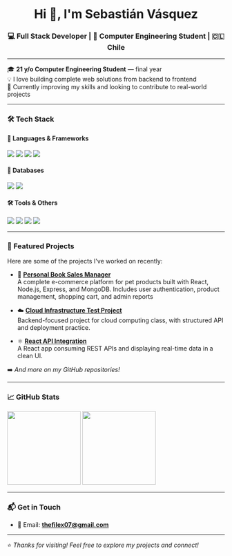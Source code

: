 <h1 align="center">Hi 👋, I'm Sebastián Vásquez</h1>
<h3 align="center">💻 Full Stack Developer | 🧠 Computer Engineering Student | 🇨🇱 Chile</h3>

---

🎓 **21 y/o Computer Engineering Student** — final year  
💡 I love building complete web solutions from backend to frontend  
🚀 Currently improving my skills and looking to contribute to real-world projects  

---

### 🛠️ Tech Stack

#### 🚀 Languages & Frameworks
<p>
  <img src="https://img.shields.io/badge/Python-3670A0?style=for-the-badge&logo=python&logoColor=white" />
  <img src="https://img.shields.io/badge/JavaScript-F7DF1E?style=for-the-badge&logo=javascript&logoColor=black" />
  <img src="https://img.shields.io/badge/React-20232A?style=for-the-badge&logo=react&logoColor=61DAFB" />
  <img src="https://img.shields.io/badge/Django-092E20?style=for-the-badge&logo=django&logoColor=white" />
</p>

#### 🧩 Databases
<p>
  <img src="https://img.shields.io/badge/MySQL-005C84?style=for-the-badge&logo=mysql&logoColor=white" />
  <img src="https://img.shields.io/badge/MongoDB-4EA94B?style=for-the-badge&logo=mongodb&logoColor=white" />
</p>

#### 🛠️ Tools & Others
<p>
  <img src="https://img.shields.io/badge/TailwindCSS-06B6D4?style=for-the-badge&logo=tailwindcss&logoColor=white" />
  <img src="https://img.shields.io/badge/Node.js-339933?style=for-the-badge&logo=nodedotjs&logoColor=white" />
  <img src="https://img.shields.io/badge/Git-F05032?style=for-the-badge&logo=git&logoColor=white" />
  <img src="https://img.shields.io/badge/GitHub-181717?style=for-the-badge&logo=github&logoColor=white" />
</p>

---

### 🌟 Featured Projects

Here are some of the projects I've worked on recently:

- 🔧 **[Personal Book Sales Manager](https://github.com/Sebaxis07/proyperso)**  
  A complete e-commerce platform for pet products built with React, Node.js, Express, and MongoDB. Includes user authentication, product management, shopping cart, and admin reports

- ☁️ **[Cloud Infrastructure Test Project](https://github.com/Sebaxis07/Prueba03Cloud)**  
  Backend-focused project for cloud computing class, with structured API and deployment practice.

- ⚛️ **[React API Integration](https://github.com/Sebaxis07/Api-React)**  
  A React app consuming REST APIs and displaying real-time data in a clean UI.

➡️ *And more on my GitHub repositories!*

---

### 📈 GitHub Stats

<p>
  <img src="https://github-readme-stats.vercel.app/api?username=Sebaxis07&show_icons=true&theme=radical" height="170" />
  <img src="https://github-readme-stats.vercel.app/api/top-langs/?username=Sebaxis07&layout=compact&theme=radical" height="170"/>
</p>

---

### 📬 Get in Touch

- 📧 Email: **thefilex07@gmail.com**  

---

⭐️ *Thanks for visiting! Feel free to explore my projects and connect!*
